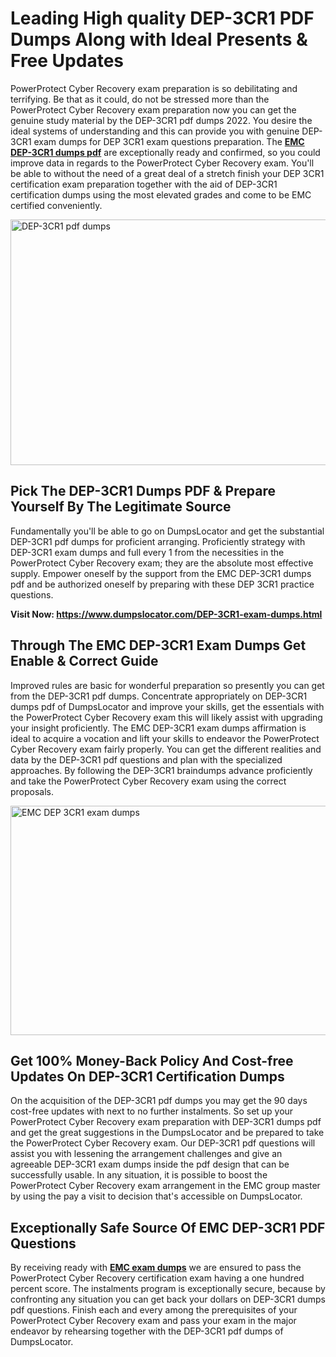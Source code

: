 <h1><strong>Leading High quality DEP-3CR1 PDF Dumps Along with Ideal Presents &amp; Free Updates</strong></h1>
<p>PowerProtect Cyber Recovery exam preparation is so debilitating and terrifying. Be that as it could, do not be stressed more than the PowerProtect Cyber Recovery exam preparation now you can get the genuine study material by the DEP-3CR1 pdf dumps 2022. You desire the ideal systems of understanding and this can provide you with genuine DEP-3CR1 exam dumps for DEP 3CR1 exam questions preparation. The <strong><a href="https://www.dumpslocator.com/DEP-3CR1-exam-dumps.html">EMC DEP-3CR1 dumps pdf</a></strong> are exceptionally ready and confirmed, so you could improve data in regards to the PowerProtect Cyber Recovery exam. You'll be able to without the need of a great deal of a stretch finish your DEP 3CR1 certification exam preparation together with the aid of DEP-3CR1 certification dumps using the most elevated grades and come to be EMC certified conveniently.</p>
<p><img src="https://i.ibb.co/SKhFh8d/Pastel-Purple-Computer-UI-Class-Syllabus-Education-Presentation.png" alt="DEP-3CR1 pdf dumps" width="700" height="393" /></p>
<h2><strong>Pick The DEP-3CR1 Dumps PDF &amp; Prepare Yourself By The Legitimate Source</strong></h2>
<p>Fundamentally you'll be able to go on DumpsLocator and get the substantial DEP-3CR1 pdf dumps for proficient arranging. Proficiently strategy with DEP-3CR1 exam dumps and full every 1 from the necessities in the PowerProtect Cyber Recovery exam; they are the absolute most effective supply. Empower oneself by the support from the EMC DEP-3CR1 dumps pdf and be authorized oneself by preparing with these DEP 3CR1 practice questions.</p>
<p><strong>Visit Now: <a href="https://www.dumpslocator.com/DEP-3CR1-exam-dumps.html">https://www.dumpslocator.com/DEP-3CR1-exam-dumps.html</a></strong></p>
<h2><strong>Through The EMC DEP-3CR1 Exam Dumps Get Enable &amp; Correct Guide</strong></h2>
<p>Improved rules are basic for wonderful preparation so presently you can get from the DEP-3CR1 pdf dumps. Concentrate appropriately on DEP-3CR1 dumps pdf of DumpsLocator and improve your skills, get the essentials with the PowerProtect Cyber Recovery exam this will likely assist with upgrading your insight proficiently. The EMC DEP-3CR1 exam dumps affirmation is ideal to acquire a vocation and lift your skills to endeavor the PowerProtect Cyber Recovery exam fairly properly. You can get the different realities and data by the DEP-3CR1 pdf questions and plan with the specialized approaches. By following the DEP-3CR1 braindumps advance proficiently and take the PowerProtect Cyber Recovery exam using the correct proposals.</p>
<p><a href="https://www.dumpslocator.com/DEP-3CR1-exam-dumps.html"><img src="https://i.ibb.co/NtZbgjG/Blue-and-White-Medical-Dental-Clinic-Facebook-Ad.png" alt="EMC DEP 3CR1 exam dumps" width="700" height="367" /></a></p>
<h2><strong>Get 100% Money-Back Policy And Cost-free Updates On DEP-3CR1 Certification Dumps</strong></h2>
<p>On the acquisition of the DEP-3CR1 pdf dumps you may get the 90 days cost-free updates with next to no further instalments. So set up your PowerProtect Cyber Recovery exam preparation with DEP-3CR1 dumps pdf and get the great suggestions in the DumpsLocator and be prepared to take the PowerProtect Cyber Recovery exam. Our DEP-3CR1 pdf questions will assist you with lessening the arrangement challenges and give an agreeable DEP-3CR1 exam dumps inside the pdf design that can be successfully usable. In any situation, it is possible to boost the PowerProtect Cyber Recovery exam arrangement in the EMC group master by using the pay a visit to decision that's accessible on DumpsLocator.</p>
<h2><strong>Exceptionally Safe Source Of EMC DEP-3CR1 PDF Questions</strong></h2>
<p>By receiving ready with <strong><a href="https://www.dumpslocator.com/emc-exams.html">EMC exam dumps</a></strong> we are ensured to pass the PowerProtect Cyber Recovery certification exam having a one hundred percent score. The instalments program is exceptionally secure, because by confronting any situation you can get back your dollars on DEP-3CR1 dumps pdf questions. Finish each and every among the prerequisites of your PowerProtect Cyber Recovery exam and pass your exam in the major endeavor by rehearsing together with the DEP-3CR1 pdf dumps of DumpsLocator.</p>
